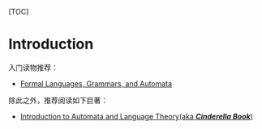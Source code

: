 [TOC]

# Introduction

入门读物推荐：

- [Formal Languages, Grammars, and Automata](http://www.sti.uniurb.it/aldini/publications/lfga.pdf)

除此之外，推荐阅读如下巨著：

- [Introduction to Automata and Language Theory(aka ***Cinderella Book***)](http://infolab.stanford.edu/~ullman/ialc.html)

